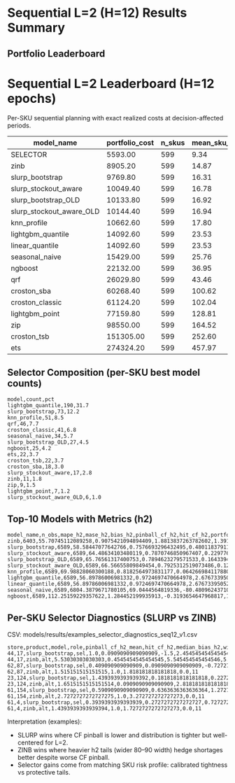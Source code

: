 # Sequential L=2 (H=12) Results Summary

## Portfolio Leaderboard

# Sequential L=2 Leaderboard (H=12 epochs)

Per-SKU sequential planning with exact realized costs at decision-affected periods.

| model_name | portfolio_cost | n_skus | mean_sku_cost | p50_sku | avg_coverage |
| --- | --- | --- | --- | --- | --- |
| SELECTOR | 5593.00 | 599 | 9.34 | N/A | N/A |
| zinb | 8905.20 | 599 | 14.87 | 7.00 | 0.9719 |
| slurp_bootstrap | 9769.80 | 599 | 16.31 | 7.80 | 1.0000 |
| slurp_stockout_aware | 10049.40 | 599 | 16.78 | 8.60 | 1.0000 |
| slurp_bootstrap_OLD | 10133.80 | 599 | 16.92 | 8.60 | 1.0000 |
| slurp_stockout_aware_OLD | 10144.40 | 599 | 16.94 | 8.60 | 1.0000 |
| knn_profile | 10662.60 | 599 | 17.80 | 9.00 | 1.0000 |
| lightgbm_quantile | 14092.60 | 599 | 23.53 | 7.00 | 1.0000 |
| linear_quantile | 14092.60 | 599 | 23.53 | 7.00 | 1.0000 |
| seasonal_naive | 15429.00 | 599 | 25.76 | 9.60 | 1.0000 |
| ngboost | 22132.00 | 599 | 36.95 | 17.60 | 1.0000 |
| qrf | 26029.80 | 599 | 43.46 | 10.20 | 1.0000 |
| croston_sba | 60268.40 | 599 | 100.62 | 30.00 | 1.0000 |
| croston_classic | 61124.20 | 599 | 102.04 | 30.00 | 1.0000 |
| lightgbm_point | 77159.80 | 599 | 128.81 | 110.80 | 1.0000 |
| zip | 98550.00 | 599 | 164.52 | 10.00 | 1.0000 |
| croston_tsb | 151305.00 | 599 | 252.60 | 94.00 | 1.0000 |
| ets | 274324.20 | 599 | 457.97 | 227.20 | 1.0000 |

## Selector Composition (per-SKU best model counts)

```csv
model,count,pct
lightgbm_quantile,190,31.7
slurp_bootstrap,73,12.2
knn_profile,51,8.5
qrf,46,7.7
croston_classic,41,6.8
seasonal_naive,34,5.7
slurp_bootstrap_OLD,27,4.5
ngboost,25,4.2
ets,22,3.7
croston_tsb,22,3.7
croston_sba,18,3.0
slurp_stockout_aware,17,2.8
zinb,11,1.8
zip,9,1.5
lightgbm_point,7,1.2
slurp_stockout_aware_OLD,6,1.0
```

## Top-10 Models with Metrics (h2)

```csv
model_name,n_obs,mape_h2,mase_h2,bias_h2,pinball_cf_h2,hit_cf_h2,portfolio_cost,mean_sku_cost
zinb,6403,55.70745112089258,0.9075421094894409,1.8813837263782602,1.391196834817013,0.8166484460409184,8905.2,14.86677796327212
slurp_bootstrap,6589,58.58447077642766,0.7576693296432495,0.4801183791167097,0.5680376384883897,0.32220367278797996,9769.8,16.310183639398996
slurp_stockout_aware,6589,64.48634103480119,0.7870746850967407,0.2297769008954318,0.5676481003693022,0.28441341629989375,10049.4,16.77696160267112
slurp_bootstrap_OLD,6589,65.76561317400753,0.7894623279571533,0.16433947416068756,0.9438388877644261,0.2643800273182577,10133.8,16.91786310517529
slurp_stockout_aware_OLD,6589,66.56655809849454,0.7925312519073486,0.12407042039763241,0.5660393585268376,0.264228259219912,10144.4,16.935559265442404
knn_profile,6589,69.98828060300188,0.8182564973831177,0.0642669841178801,2.9953982469719898,0.20761875853695552,10662.6,17.80066777963272
lightgbm_quantile,6589,56.89786006981332,0.9724697470664978,2.6767339505236,2.2306116254363335,1.0,14092.6,23.52687813021703
linear_quantile,6589,56.89786006981332,0.9724697470664978,2.6767339505236,2.2306116254363335,1.0,14092.6,23.52687813021703
seasonal_naive,6589,6804.3879671780105,69.0444564819336,-80.48096243710751,14.139450075957294,0.2835028077098194,15429.0,25.757929883138566
ngboost,6589,112.25159229357622,1.284452199935913,-0.3193654647968817,1.5224136614518768,0.24707846410684475,22132.0,36.94824707846411
```

## Per-SKU Selector Diagnostics (SLURP vs ZINB)

CSV: models/results/examples_selector_diagnostics_seq12_v1.csv

```csv
store,product,model,role,pinball_cf_h2_mean,hit_cf_h2,median_bias_h2,width_80_90_h2,n_obs
44,17,slurp_bootstrap,sel,1.0,0.0909090909090909,-1.5,2.4545454545454546,11
44,17,zinb,alt,5.53030303030303,0.4545454545454545,5.545454545454546,5.454545454545454,11
62,87,slurp_bootstrap,sel,0.409090909090909,0.0909090909090909,-0.7272727272727273,1.100000000000002,11
62,87,zinb,alt,1.515151515151515,1.0,1.818181818181818,0.0,11
23,124,slurp_bootstrap,sel,1.4393939393939392,0.1818181818181818,0.2272727272727272,1.0090909090909113,11
23,124,zinb,alt,1.6515151515151514,0.0909090909090909,2.8181818181818183,7.0,11
61,154,slurp_bootstrap,sel,0.5909090909090909,0.6363636363636364,1.2727272727272727,0.8181818181818182,11
61,154,zinb,alt,2.7272727272727275,1.0,3.272727272727273,0.0,11
61,4,slurp_bootstrap,sel,0.3939393939393939,0.2727272727272727,0.7272727272727273,1.0,11
61,4,zinb,alt,1.4393939393939394,1.0,1.7272727272727273,0.0,11
```

Interpretation (examples):
- SLURP wins where CF pinball is lower and distribution is tighter but well-centered for L=2.
- ZINB wins where heavier h2 tails (wider 80–90 width) hedge shortages better despite worse CF pinball.
- Selector gains come from matching SKU risk profile: calibrated tightness vs protective tails.
